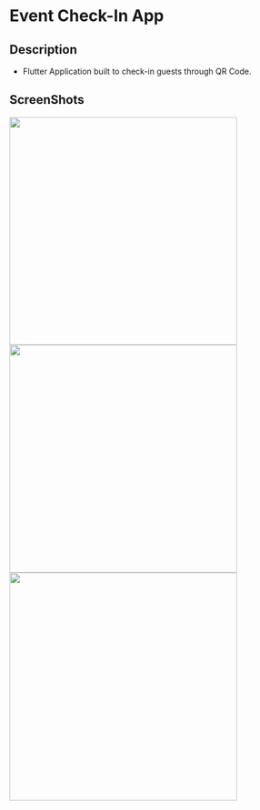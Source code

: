 # Event Check-In App

## Description
* Flutter Application built to check-in guests through QR Code.

## ScreenShots
<img src="https://github.com/JorgeMedinaG/event_app/blob/master/images/scren-0.png" height="400" >
<img src="https://github.com/JorgeMedinaG/event_app/blob/master/images/scren-1.png" height="400" >
<img src="https://github.com/JorgeMedinaG/event_app/blob/master/images/scren-2.png" height="400" >
